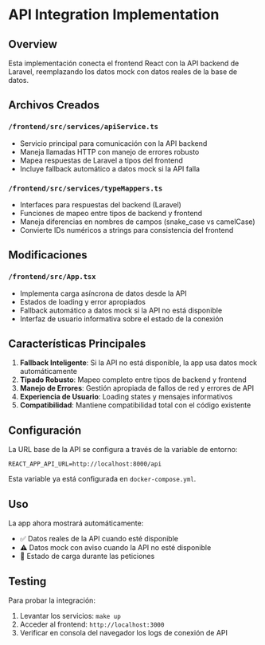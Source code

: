 # API Integration Implementation

## Overview
Esta implementación conecta el frontend React con la API backend de Laravel, reemplazando los datos mock con datos reales de la base de datos.

## Archivos Creados

### `/frontend/src/services/apiService.ts`
- Servicio principal para comunicación con la API backend
- Maneja llamadas HTTP con manejo de errores robusto
- Mapea respuestas de Laravel a tipos del frontend
- Incluye fallback automático a datos mock si la API falla

### `/frontend/src/services/typeMappers.ts`
- Interfaces para respuestas del backend (Laravel)
- Funciones de mapeo entre tipos de backend y frontend
- Maneja diferencias en nombres de campos (snake_case vs camelCase)
- Convierte IDs numéricos a strings para consistencia del frontend

## Modificaciones

### `/frontend/src/App.tsx`
- Implementa carga asíncrona de datos desde la API
- Estados de loading y error apropiados
- Fallback automático a datos mock si la API no está disponible
- Interfaz de usuario informativa sobre el estado de la conexión

## Características Principales

1. **Fallback Inteligente**: Si la API no está disponible, la app usa datos mock automáticamente
2. **Tipado Robusto**: Mapeo completo entre tipos de backend y frontend
3. **Manejo de Errores**: Gestión apropiada de fallos de red y errores de API
4. **Experiencia de Usuario**: Loading states y mensajes informativos
5. **Compatibilidad**: Mantiene compatibilidad total con el código existente

## Configuración

La URL base de la API se configura a través de la variable de entorno:
```
REACT_APP_API_URL=http://localhost:8000/api
```

Esta variable ya está configurada en `docker-compose.yml`.

## Uso

La app ahora mostrará automáticamente:
- ✅ Datos reales de la API cuando esté disponible
- ⚠️ Datos mock con aviso cuando la API no esté disponible
- 🔄 Estado de carga durante las peticiones

## Testing

Para probar la integración:
1. Levantar los servicios: `make up`
2. Acceder al frontend: `http://localhost:3000`
3. Verificar en consola del navegador los logs de conexión de API